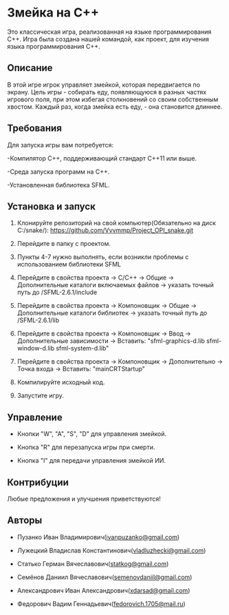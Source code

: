 # Змейка на C++
Это классическая игра, реализованная на языке программирования C++. Игра была создана нашей командой, как проект, для изучения языка программирования C++.

## Описание
В этой игре игрок управляет змейкой, которая передвигается по экрану. Цель игры - собирать еду, появляющуюся в разных частях игрового поля, при этом избегая столкновений со своим собственным хвостом.
Каждый раз, когда змейка есть еду, - она становится длиннее.

## Требования
Для запуска игры вам потребуется:

-Компилятор C++, поддерживающий стандарт C++11 или выше.

-Среда запуска программ на C++.

-Установленная библиотека SFML.

## Установка и запуск

1. Клонируйте репозиторий на свой компьютер(Обязательно на диск C:/snake/):
https://github.com/Vvvmmp/Project_OPI_snake.git

2. Перейдите в папку с проектом.

3. Пункты 4-7 нужно выполнять, если возникли проблемы с использованием библиотеки SFML

4. Перейдите в свойства проекта -> C/C++ -> Общие -> Дополнительные каталоги включаемых файлов -> указать точный путь до /SFML-2.6.1/include

5. Перейдите в свойства проекта -> Компоновщик -> Общие -> Дополнительные каталоги библиотек -> указать точный путь до /SFML-2.6.1/lib

6. Перейдите в свойства проекта -> Компоновщик -> Ввод -> Дополнительные зависимости -> Вставить: "sfml-graphics-d.lib
sfml-window-d.lib
sfml-system-d.lib"

7. Перейдите в свойства проекта -> Компоновщик -> Дополнительно -> Точка входа -> Вставить: "mainCRTStartup"

8. Компилируйте исходный код.

9. Запустите игру.

## Управление
- Кнопки "W", "A", "S", "D" для управления змейкой.

- Кнопка "R" для перезапуска игры при смерти.

- Кнопка "I" для передачи управления змейкой ИИ.


## Контрибуции
Любые предложения и улучшения приветствуются!

## Авторы
- Пузанко Иван Владимирович(ivanpuzanko@gmail.com)

- Лужецкий Владислав Константинович(vladluzhecki@gmail.com)

- Статько Герман Вячеславович(statkog@gmail.com)

- Семёнов Даниил Вячеславович(semenovdaniil@gmail.com)

- Александрович Иван Александрович(xdarsad@gmail.com)

- Федорович Вадим Геннадьевич(fedorovich.1705@mail.ru)
